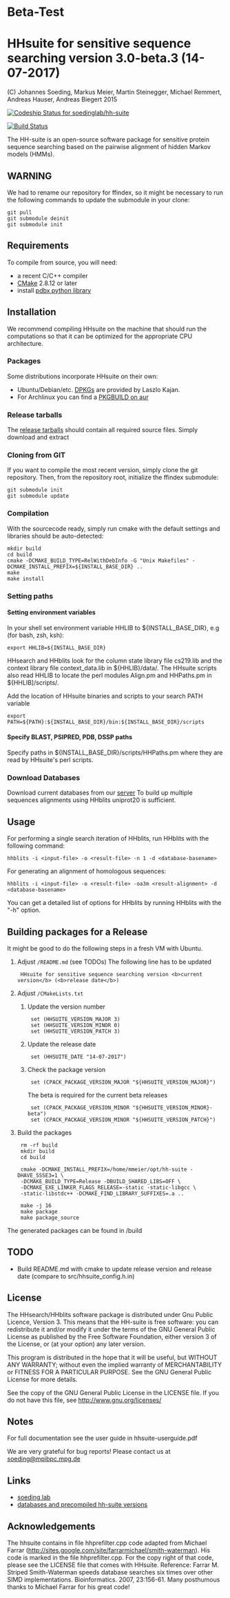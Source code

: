 # Beta-Test

# HHsuite for sensitive sequence searching version 3.0-beta.3 (14-07-2017)

 (C) Johannes Soeding, Markus Meier, Martin Steinegger, Michael Remmert, Andreas Hauser, Andreas Biegert 2015

[ ![Codeship Status for soedinglab/hh-suite](https://codeship.com/projects/0936c290-2248-0133-bcb4-52bb0fef976f/status?branch=master)](https://codeship.com/projects/96085)

[ ![Build Status](https://travis-ci.org/soedinglab/hh-suite.svg?branch=master)](https://travis-ci.org/soedinglab/hh-suite)

The HH-suite is an open-source software package for sensitive protein sequence searching based on the pairwise alignment of hidden Markov models (HMMs).

## WARNING ##
We had to rename our repository for ffindex, so it might be necessary to run the following commands to update the submodule in your clone:

	git pull
	git submodule deinit
	git submodule init


## Requirements

To compile from source, you will need:
 * a recent C/C++ compiler
 * [CMake](http://cmake.org/) 2.8.12 or later
 * install [pdbx python library](https://github.com/soedinglab/pdbx)


## Installation
We recommend compiling HHsuite on the machine that should run the computations so that it can be optimized for the appropriate CPU architecture.

### Packages
Some distributions incorporate HHsuite on their own:
* Ubuntu/Debian/etc. [DPKGs](http://packages.debian.org/source/sid/hhsuite) are provided by Laszlo Kajan.
* For Archlinux you can find a [PKGBUILD on aur](https://aur.archlinux.org/packages/hhsuite/)

### Release tarballs
The [release tarballs](http://wwwuser.gwdg.de/~compbiol/data/hhsuite/releases/) should contain all required source files. Simply download and extract

### Cloning from GIT
If you want to compile the most recent version, simply clone the git repository. Then, from the repository root, initialize the ffindex submodule:

	git submodule init
	git submodule update


### Compilation
With the sourcecode ready, simply run cmake with the default settings and libraries should be auto-detected:

	mkdir build
	cd build
	cmake -DCMAKE_BUILD_TYPE=RelWithDebInfo -G "Unix Makefiles" -DCMAKE_INSTALL_PREFIX=${INSTALL_BASE_DIR} ..
	make
	make install


### Setting paths

#### Setting environment variables
In your shell set environment variable HHLIB to ${INSTALL\_BASE\_DIR}, e.g (for bash, zsh, ksh):

	export HHLIB=${INSTALL_BASE_DIR}

HHsearch and HHblits look for the column state library file cs219.lib
and the context library file context_data.lib in ${HHLIB}/data/. The HHsuite
scripts also read HHLIB to locate the perl modules Align.pm and HHPaths.pm
in ${HHLIB]/scripts/.  

Add the location of HHsuite binaries and scripts to your search PATH variable

	export PATH=${PATH}:${INSTALL_BASE_DIR}/bin:${INSTALL_BASE_DIR}/scripts


#### Specify BLAST, PSIPRED, PDB, DSSP paths

Specify paths in ${INSTALL\_BASE\_DIR}/scripts/HHPaths.pm where they are read by HHsuite's perl scripts.


### Download Databases
Download current databases from our [server](http://wwwuser.gwdg.de/~compbiol/data/hhsuite/databases/hhsuite_dbs/)
To build up multiple sequences alignments using HHblits uniprot20 is sufficient.


## Usage
For performing a single search iteration of HHblits, run HHblits with the
following command:

	hhblits -i <input-file> -o <result-file> -n 1 -d <database-basename>

For generating an alignment of homologous sequences:

	hhblits -i <input-file> -o <result-file> -oa3m <result-alignment> -d <database-basename>

You can get a detailed list of options for HHblits by running HHblits with the "-h" option.

## Building packages for a Release
It might be good to do the following steps in a fresh VM with Ubuntu.
1. Adjust `/README.md` (see TODOs)
	The following line has to be updated

  		HHsuite for sensitive sequence searching version <b>current version</b> (<b>release date</b>)

1. Adjust `/CMakeLists.txt`
	1. Update the version number

			set (HHSUITE_VERSION_MAJOR 3)
			set (HHSUITE_VERSION_MINOR 0)
			set (HHSUITE_VERSION_PATCH 3)

	1. Update the release date

			set (HHSUITE_DATE "14-07-2017")

	1. Check the package version

  			set (CPACK_PACKAGE_VERSION_MAJOR "${HHSUITE_VERSION_MAJOR}")

		The beta is required for the current beta releases

  			set (CPACK_PACKAGE_VERSION_MINOR "${HHSUITE_VERSION_MINOR}-beta")
  			set (CPACK_PACKAGE_VERSION_MINOR "${HHSUITE_VERSION_PATCH}")

1. Build the packages

        rm -rf build
        mkdir build
        cd build

        cmake -DCMAKE_INSTALL_PREFIX=/home/mmeier/opt/hh-suite -DHAVE_SSSE3=1 \
        -DCMAKE_BUILD_TYPE=Release -DBUILD_SHARED_LIBS=OFF \
        -DCMAKE_EXE_LINKER_FLAGS_RELEASE=-static -static-libgcc \
        -static-libstdc++ -DCMAKE_FIND_LIBRARY_SUFFIXES=.a ..

        make -j 16
        make package
        make package_source

The generated packages can be found in /build

## TODO
- Build README.md with cmake to update release version and release date (compare to src/hhsuite_config.h.in)

## License

The HHsearch/HHblits software package is distributed under Gnu Public Licence, Version 3.
This means that the HH-suite is free software: you can redistribute it and/or modify it under the
terms of the GNU General Public License as published by the Free Software Foundation, either
version 3 of the License, or (at your option) any later version.

This program is distributed in the hope that it will be useful, but WITHOUT ANY WARRANTY;
without even the implied warranty of MERCHANTABILITY or FITNESS FOR A PARTICULAR
PURPOSE. See the GNU General Public License for more details.

See the copy of the GNU General Public License in the LICENSE file.
If you do not have this file, see http://www.gnu.org/licenses/


## Notes
For full documentation see the user guide in hhsuite-userguide.pdf


We are very grateful for bug reports!
Please contact us at soeding@mpibpc.mpg.de

## Links

* [soeding lab](http://www.mpibpc.mpg.de/soeding)
* [databases and precompiled hh-suite versions](http://wwwuser.gwdg.de/~compbiol/data/hhsuite/)


## Acknowledgements

The hhsuite contains in file hhprefilter.cpp code adapted from Michael
Farrar (http://sites.google.com/site/farrarmichael/smith-waterman).
His code is marked in the file hhprefilter.cpp. For the copy right of that
code, please see the LICENSE file that comes with HHsuite.
Reference: Farrar M. Striped Smith-Waterman speeds database searches six
times over other SIMD implementations. Bioinformatics. 2007, 23:156-61.
Many posthumous thanks to Michael Farrar for his great code!
